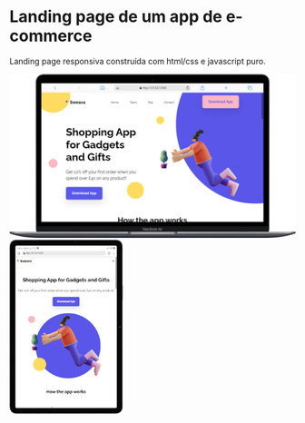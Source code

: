 # Landing page de um app de e-commerce
Landing page responsiva construída com html/css e javascript puro.

<img src="readme-assets/desktop.png" width="600px">  <img src="readme-assets/mobile.png" width="200px">
